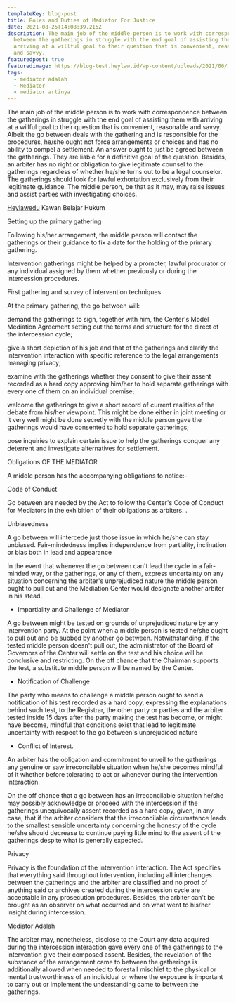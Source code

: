 ```yaml
---
templateKey: blog-post
title: Roles and Duties of Mediator For Justice
date: 2021-08-25T14:08:39.215Z
description: The main job of the middle person is to work with correspondence
  between the gatherings in struggle with the end goal of assisting them with
  arriving at a willful goal to their question that is convenient, reasonable
  and savvy.
featuredpost: true
featuredimage: https://blog-test.heylaw.id/wp-content/uploads/2021/06/mojtaba-hoseini-U69WqLoFGD4-unsplash-scaled-1.jpg
tags:
  - mediator adalah
  - Mediator
  - mediator artinya
---
```

The main job of the middle person is to work with correspondence between the gatherings in struggle with the end goal of assisting them with arriving at a willful goal to their question that is convenient, reasonable and savvy. Albeit the go between deals with the gathering and is responsible for the procedures, he/she ought not force arrangements or choices and has no ability to compel a settlement. An answer ought to just be agreed between the gatherings. They are liable for a definitive goal of the question. Besides, an arbiter has no right or obligation to give legitimate counsel to the gatherings regardless of whether he/she turns out to be a legal counselor. The gatherings should look for lawful exhortation exclusively from their legitimate guidance. The middle person, be that as it may, may raise issues and assist parties with investigating choices. 

[Heylawedu](https://heylawedu.id) Kawan Belajar Hukum

Setting up the primary gathering 

Following his/her arrangement, the middle person will contact the gatherings or their guidance to fix a date for the holding of the primary gathering. 

Intervention gatherings might be helped by a promoter, lawful procurator or any individual assigned by them whether previously or during the intercession procedures. 

First gathering and survey of intervention techniques 

At the primary gathering, the go between will: 

demand the gatherings to sign, together with him, the Center's Model Mediation Agreement setting out the terms and structure for the direct of the intercession cycle; 

give a short depiction of his job and that of the gatherings and clarify the intervention interaction with specific reference to the legal arrangements managing privacy; 

examine with the gatherings whether they consent to give their assent recorded as a hard copy approving him/her to hold separate gatherings with every one of them on an individual premise; 

welcome the gatherings to give a short record of current realities of the debate from his/her viewpoint. This might be done either in joint meeting or it very well might be done secretly with the middle person gave the gatherings would have consented to hold separate gatherings; 

pose inquiries to explain certain issue to help the gatherings conquer any deterrent and investigate alternatives for settlement. 

Obligations OF THE MEDIATOR 

A middle person has the accompanying obligations to notice:- 

​Code of Conduct 

Go between are needed by the Act to follow the Center's Code of Conduct for Mediators in the exhibition of their obligations as arbiters. . 

Unbiasedness 

A go between will intercede just those issue in which he/she can stay unbiased. Fair-mindedness implies independence from partiality, inclination or bias both in lead and appearance 

In the event that whenever the go between can't lead the cycle in a fair-minded way, or the gatherings, or any of them, express uncertainty on any situation concerning the arbiter's unprejudiced nature the middle person ought to pull out and the Mediation Center would designate another arbiter in his stead. 

* Impartiality and Challenge of Mediator 

A go between might be tested on grounds of unprejudiced nature by any intervention party. At the point when a middle person is tested he/she ought to pull out and be subbed by another go between. Notwithstanding, if the tested middle person doesn't pull out, the administrator of the Board of Governors of the Center will settle on the test and his choice will be conclusive and restricting. On the off chance that the Chairman supports the test, a substitute middle person will be named by the Center. 

* Notification of Challenge 

The party who means to challenge a middle person ought to send a notification of his test recorded as a hard copy, expressing the explanations behind such test, to the Registrar, the other party or parties and the arbiter tested inside 15 days after the party making the test has become, or might have become, mindful that conditions exist that lead to legitimate uncertainty with respect to the go between's unprejudiced nature 

* Conflict ​of Interest. 

An arbiter has the obligation and commitment to unveil to the gatherings any genuine or saw irreconcilable situation when he/she becomes mindful of it whether before tolerating to act or whenever during the intervention interaction. 

On the off chance that a go between has an irreconcilable situation he/she may possibly acknowledge or proceed with the intercession if the gatherings unequivocally assent recorded as a hard copy, given, in any case, that if the arbiter considers that the irreconcilable circumstance leads to the smallest sensible uncertainty concerning the honesty of the cycle he/she should decrease to continue paying little mind to the assent of the gatherings despite what is generally expected. 

Privacy 

Privacy is the foundation of the intervention interaction. The Act specifies that everything said throughout intervention, including all interchanges between the gatherings and the arbiter are classified and no proof of anything said or archives created during the intercession cycle are acceptable in any prosecution procedures. Besides, the arbiter can't be brought as an observer on what occurred and on what went to his/her insight during intercession. 

[Mediator Adalah](https://heylawedu.id/blog/yuk-mari-kita-mengenal-profesi-mediator)

The arbiter may, nonetheless, dis​close to the Court any data acquired during the intercession interaction gave every one of the gatherings to the intervention give their composed assent. Besides, the revelation of the substance of the arrangement came to between the gatherings is additionally allowed when needed to forestall mischief to the physical or mental trustworthiness of an individual or where the exposure is important to carry out or implement the understanding came to between the gatherings. 

​